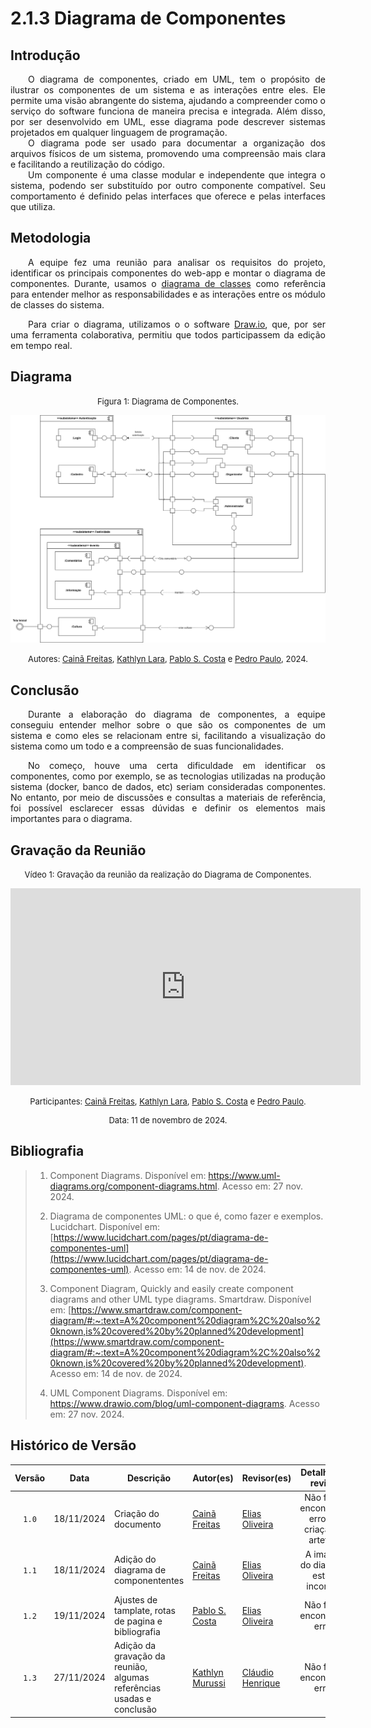 # 2.1.3 Diagrama de Componentes

## Introdução

<p align="justify">&emsp;&emsp;O diagrama de componentes, criado em UML, tem o propósito de ilustrar os componentes de um sistema e as interações entre eles. Ele permite uma visão abrangente do sistema, ajudando a compreender como o serviço do software funciona de maneira precisa e integrada. Além disso, por ser desenvolvido em UML, esse diagrama pode descrever sistemas projetados em qualquer linguagem de programação.<br>
&emsp;&emsp;O diagrama pode ser usado para documentar a organização dos arquivos físicos de um sistema, promovendo uma compreensão mais clara e facilitando a reutilização do código.<br>
&emsp;&emsp;Um componente é uma classe modular e independente que integra o sistema, podendo ser substituído por outro componente compatível. Seu comportamento é definido pelas interfaces que oferece e pelas interfaces que utiliza.</p>

## Metodologia

<p align="justify">&emsp;&emsp;A equipe fez uma reunião para analisar os requisitos do projeto, identificar os principais componentes do web-app e montar o diagrama de componentes. Durante, usamos o <a href="https://unbarqdsw2024-2.github.io/2024.2_G5_Turismo_Entrega_02/#/Modelagem/2.1.1.DiagramaDeClasses">diagrama de classes</a> como referência para entender melhor as responsabilidades e as interações entre os módulo de classes do sistema.</p>

<p align="justify">&emsp;&emsp;Para criar o diagrama, utilizamos o o software <a href="https://www.drawio.com/" target="blank">Draw.io</a>, que, por ser uma ferramenta colaborativa, permitiu que todos participassem da edição em tempo real.</p>

## Diagrama

<font size="2"><p style="text-align: center">Figura 1: Diagrama de Componentes.</p></font>

<center>

![Diagrama de Componentes](../assets/Diagrama_de_Componente.svg)


</center>

<font size="2"><p style="text-align: center">Autores: [Cainã Freitas](https://github.com/freitasc), [Kathlyn Lara](https://github.com/klmurussi), [Pablo S. Costa](https://github.com/pabloheika) e [Pedro Paulo](https://github.com/Pedrin0030), 2024.</p></font>

## Conclusão
<p align="justify">&emsp;&emsp;Durante a elaboração do diagrama de componentes, a equipe conseguiu entender melhor sobre o que são os componentes de um sistema e como eles se relacionam entre si, facilitando a visualização do sistema como um todo e a compreensão de suas funcionalidades.</p> 

<p align="justify">&emsp;&emsp;No começo, houve uma certa dificuldade em identificar os componentes, como por exemplo, se as tecnologias utilizadas na produção sistema (docker, banco de dados, etc) seriam consideradas componentes. No entanto, por meio de discussões e consultas a materiais de referência, foi possível esclarecer essas dúvidas e definir os elementos mais importantes para o diagrama.</p>

## Gravação da Reunião
<font size="2"><p style="text-align: center">Vídeo 1: Gravação da reunião da realização do Diagrama de Componentes.</p></font>
<iframe width="560" height="315" 
  src="https://www.youtube.com/embed/1Vvmi5B7j5Y" 
  frameborder="0" 
  allow="accelerometer; autoplay; clipboard-write; encrypted-media; gyroscope; picture-in-picture" 
  allowfullscreen>
</iframe>

<font size="2"><p style="text-align: center">Participantes: [Cainã Freitas](https://github.com/freitasc), [Kathlyn Lara](https://github.com/klmurussi), [Pablo S. Costa](https://github.com/pabloheika) e [Pedro Paulo](https://github.com/Pedrin0030).</p></font>
<font size="2"><p style="text-align: center">Data: 11 de novembro de 2024. </p></font>

## Bibliografia

> 1. Component Diagrams. Disponível em: https://www.uml-diagrams.org/component-diagrams.html. Acesso em: 27 nov. 2024.
>
> 2. Diagrama de componentes UML: o que é, como fazer e exemplos. Lucidchart. Disponível em: [https://www.lucidchart.com/pages/pt/diagrama-de-componentes-uml](https://www.lucidchart.com/pages/pt/diagrama-de-componentes-uml). Acesso em: 14 de nov. de 2024.
>
> 3. Component Diagram, Quickly and easily create component diagrams and other UML type diagrams. Smartdraw. Disponível em: [https://www.smartdraw.com/component-diagram/#:~:text=A%20component%20diagram%2C%20also%20known,is%20covered%20by%20planned%20development](https://www.smartdraw.com/component-diagram/#:~:text=A%20component%20diagram%2C%20also%20known,is%20covered%20by%20planned%20development). Acesso em: 14 de nov. de 2024.
>
> 3. UML Component Diagrams. Disponível em: https://www.drawio.com/blog/uml-component-diagrams. Acesso em: 27 nov. 2024.

## Histórico de Versão

| Versão | Data | Descrição | Autor(es) | Revisor(es) | Detalhes da revisão |
| :----: | :--: | --------- | ----------- | ------ | :---: |
|`1.0`| 18/11/2024 | Criação do documento| [Cainã Freitas][CainaGH] | [Elias Oliveira][EliasGH] | Não foram encontrados erros na criação do artefato. |
|`1.1`| 18/11/2024 | Adição do diagrama de componententes | [Cainã Freitas][CainaGH] | [Elias Oliveira][EliasGH] | A imagem do diagrama estava incorreta. |
|`1.2`| 19/11/2024 | Ajustes de tamplate, rotas de pagina e bibliografia | [Pablo S. Costa][PabloGH] | [Elias Oliveira][EliasGH] | Não foram encontrados erros. |
|`1.3`| 27/11/2024 | Adição da gravação da reunião, algumas referências usadas e conclusão | [Kathlyn Murussi][KathlynGH] |[Cláudio Henrique][ClaudioGH]  | Não foram encontrados erros. |

[AnaGH]: https://github.com/analufernanndess
[CainaGH]: https://github.com/freitasc
[ClaudioGH]: https://github.com/claudiohsc
[EliasGH]: https://github.com/EliasOliver21
[GuilhermeGH]: https://github.com/gmeister18
[JoelGH]: https://github.com/JoelSRangel
[KathlynGH]: https://github.com/klmurussi
[PabloGH]: https://github.com/pabloheika
[PedroGH]: https://github.com/pedro-rodiguero
[PedroPGH]: https://github.com/Pedrin0030
[PedroGH]: https://github.com/pabloheika
[SamuelGH]: https://github.com/samuelalvess
[TalesGH]: https://github.com/TalesRG
